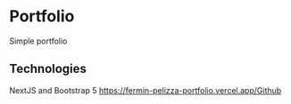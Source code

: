 # Portfolio
Simple portfolio 
## Technologies
NextJS and Bootstrap 5 https://fermin-pelizza-portfolio.vercel.app/Github
